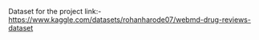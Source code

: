 Dataset for the project
link:-https://www.kaggle.com/datasets/rohanharode07/webmd-drug-reviews-dataset
